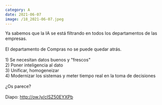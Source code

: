 ```yaml
--- 
category: A 
date: 2021-06-07 
image: /18_2021-06-07.jpeg 
--- 
```


Ya sabemos que la IA se está filtrando en todos los departamentos de las empresas. <br><br>El departamento de Compras no se puede quedar atrás. <br><br>1) Se necesitan datos buenos y "frescos"<br>2) Poner inteligencia al dato<br>3) Unificar, homogeneizar<br>4) Modernizar los sistemas y meter tiempo real en la toma de decisiones<br><br>¿Os parece?<br><br>Diapo: http://ow.ly/cISZ50EYXPb